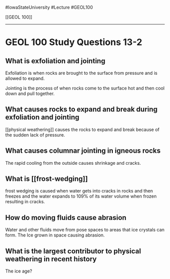 
#IowaStateUniversity  #Lecture  #GEOL100

[[GEOL 100]]

---


# GEOL 100 Study Questions 13-2

## What is exfoliation and jointing

Exfoliation is when rocks are brought to the surface from pressure and is allowed to expand. 

Jointing is the process of when rocks come to the surface hot and then cool down and pull together. 

## What causes rocks to expand and break during exfoliation and jointing

[[physical weathering]] causes the rocks to expand and break because of the sudden lack of pressure. 

##  What causes columnar jointing in igneous rocks

The rapid cooling from the outside causes shrinkage and cracks.

## What is [[frost-wedging]]

frost wedging is caused when water gets into cracks in rocks and then freezes and the water expands to 109% of its water volume when frozen resulting in cracks. 

## How do moving fluids cause abrasion 

Water and other fluids move from pose spaces to areas that ice crystals can form. The Ice grown in space causing abrasion. 


## What is the largest contributor to physical weathering in recent history

The ice age? 
